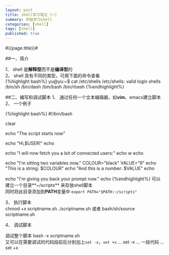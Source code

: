 ```yaml
---
layout: post
title: shell学习笔记（一）
summary: 开始学习shell
categories: [shell]
tags: [shell]
published: true
---
```


#{{page.title}}#

##一、简介

1、 shell 是**解释型**而不是**编译型**的  
2、 shell 具有不同的类型，可用下面的命令查看  
{%highlight bash%}
yu@yu:~$ cat /etc/shells 
/etc/shells: valid login shells
/bin/sh
/bin/dash
/bin/bash
/bin/rbash
{%endhighlight%}

##二、编写和调试脚本
1、 通过任何一个文本编辑器，如**vim**、emacs建立脚本  
2、 一个例子  

{%highlight bash%}
#!/bin/bash

clear

echo "The script starts now"

echo "Hi,$USER!"
echo

echo "I will now fetch you a lsit of connected users:"
echo
w
echo

echo "I'm sitting two variables now."
COLOUR="black"
VALUE="9"
echo "This is a string: $COLOUR"
echo "And this is a number: $VALUE"
echo 

echo "I'm giving you back your prompt now."
echo
{%endhighlight%}
可以建立一个目录**~/scripts** 来存放shell脚本  
同时将此目录添加到**PATH**变量中
`export PATH="$PATH:~/scripts"`  

3、 执行脚本   
	chmod +x scriptname.sh
	./scriptname.sh
或者
	bash/sh/source scriptname.sh  

4、 调试脚本

调试整个脚本
	bash -x scriptname.sh  
又可以在需要调试的代码段前后分别加上`set -x`，`set +x`
	...
	set -x
	...
	一段代码
	...
	set +x  

